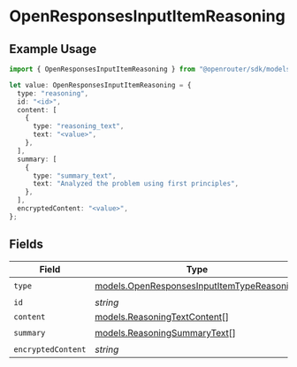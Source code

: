 # OpenResponsesInputItemReasoning

## Example Usage

```typescript
import { OpenResponsesInputItemReasoning } from "@openrouter/sdk/models";

let value: OpenResponsesInputItemReasoning = {
  type: "reasoning",
  id: "<id>",
  content: [
    {
      type: "reasoning_text",
      text: "<value>",
    },
  ],
  summary: [
    {
      type: "summary_text",
      text: "Analyzed the problem using first principles",
    },
  ],
  encryptedContent: "<value>",
};
```

## Fields

| Field                                                                                          | Type                                                                                           | Required                                                                                       | Description                                                                                    |
| ---------------------------------------------------------------------------------------------- | ---------------------------------------------------------------------------------------------- | ---------------------------------------------------------------------------------------------- | ---------------------------------------------------------------------------------------------- |
| `type`                                                                                         | [models.OpenResponsesInputItemTypeReasoning](../models/openresponsesinputitemtypereasoning.md) | :heavy_check_mark:                                                                             | N/A                                                                                            |
| `id`                                                                                           | *string*                                                                                       | :heavy_minus_sign:                                                                             | N/A                                                                                            |
| `content`                                                                                      | [models.ReasoningTextContent](../models/reasoningtextcontent.md)[]                             | :heavy_minus_sign:                                                                             | N/A                                                                                            |
| `summary`                                                                                      | [models.ReasoningSummaryText](../models/reasoningsummarytext.md)[]                             | :heavy_check_mark:                                                                             | N/A                                                                                            |
| `encryptedContent`                                                                             | *string*                                                                                       | :heavy_minus_sign:                                                                             | N/A                                                                                            |
